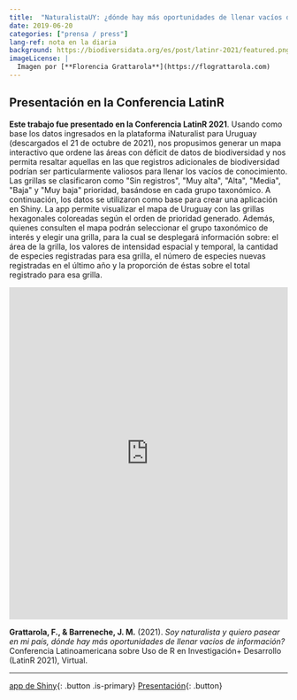 ```yaml
---
title:  "NaturalistaUY: ¿dónde hay más oportunidades de llenar vacíos de información?"
date: 2019-06-20
categories: ["prensa / press"]
lang-ref: nota en la diaria
background: https://biodiversidata.org/es/post/latinr-2021/featured.png
imageLicense: |
  Imagen por [**Florencia Grattarola**](https://flograttarola.com)
---
```


## Presentación en la Conferencia LatinR

**Este trabajo fue presentado en la Conferencia LatinR 2021**. Usando como base los datos ingresados en la plataforma iNaturalist para Uruguay (descargados el 21 de octubre de 2021), nos propusimos generar un mapa interactivo que ordene las áreas con déficit de datos de biodiversidad y nos permita resaltar aquellas en las que registros adicionales de biodiversidad podrían ser particularmente valiosos para llenar los vacíos de conocimiento. Las grillas se clasificaron como "Sin registros", "Muy alta", "Alta", "Media", "Baja" y "Muy baja" prioridad, basándose en cada grupo taxonómico. A continuación, los datos se utilizaron como base para crear una aplicación en Shiny. La app permite visualizar el mapa de Uruguay con las grillas hexagonales coloreadas según el orden de prioridad generado. Además, quienes consulten el mapa podrán seleccionar el grupo taxonómico de interés y elegir una grilla, para la cual se desplegará información sobre: el área de la grilla, los valores de intensidad espacial y temporal, la cantidad de especies registradas para esa grilla, el número de especies nuevas registradas en el último año y la proporción de éstas sobre el total registrado para esa grilla.


<iframe height="600px" width="100%" frameborder="no" src="https://bienflorencia.shinyapps.io/iNatUy_priority_map/"> </iframe>

**Grattarola, F., & Barreneche, J. M.** (2021). *Soy naturalista y quiero pasear en mi país, dónde hay más oportunidades de llenar vacíos de información?* Conferencia Latinoamericana sobre Uso de R en Investigación+ Desarrollo (LatinR 2021), Virtual.

***

[app de Shiny](https://github.com/bienflorencia/LatinR2021/tree/main/iNatUy_priority_map){: .button .is-primary} [Presentación](https://github.com/bienflorencia/LatinR2021/blob/5081c1cac28a4207a653771da89870146ab7bca3/docs/xaringan_latinR/Presentacion_NaturalistaUY.pdf){: .button}
